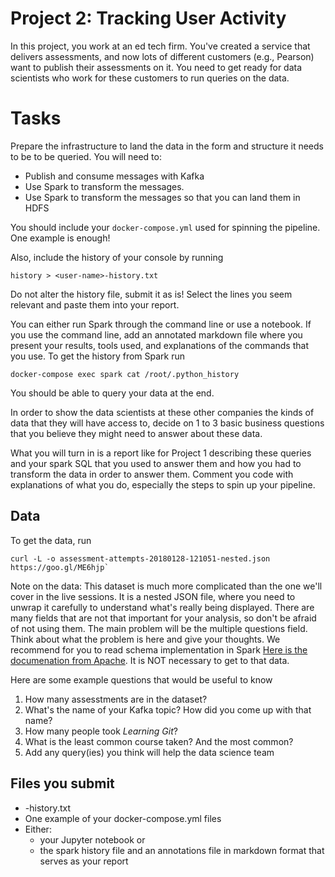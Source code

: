 # Project 2: Tracking User Activity

In this project, you work at an ed tech firm. You've created a service that
delivers assessments, and now lots of different customers (e.g., Pearson) want
to publish their assessments on it. You need to get ready for data scientists
who work for these customers to run queries on the data. 

# Tasks

Prepare the infrastructure to land the data in the form and structure it needs
to be to be queried.  You will need to:

- Publish and consume messages with Kafka
- Use Spark to transform the messages. 
- Use Spark to transform the messages so that you can land them in HDFS

You should include your `docker-compose.yml` used for spinning the pipeline. One example is enough!

Also, include the history of your console by running
```
history > <user-name>-history.txt
```
Do not alter the history file, submit it as is! Select the lines you seem relevant and paste them into your report.

You can either run Spark through the command line or use a notebook. If you use
the command line, add an annotated markdown file where you present your results,
tools used, and explanations of the commands that you use. 
To get the history from Spark run

```
docker-compose exec spark cat /root/.python_history
```

You should be able to query your data at the end. 

In order to show the data scientists at these other companies the kinds of data
that they will have access to, decide on 1 to 3 basic business questions that
you believe they might need to answer about these data.

What you will turn in is a report like for Project 1 describing these queries
and your spark SQL that you used to answer them and how you had to transform
the data in order to answer them.
Comment you code with explanations of what you do, especially the steps to spin up your pipeline.

## Data

To get the data, run 
```
curl -L -o assessment-attempts-20180128-121051-nested.json https://goo.gl/ME6hjp`
```

Note on the data: This dataset is much more complicated than the one we'll
cover in the live sessions. It is a nested JSON file, where you need to unwrap it
carefully to understand what's really being displayed. There are many fields
that are not that important for your analysis, so don't be afraid of not using
them. The main problem will be the multiple questions field. Think about what the 
problem is here and give your thoughts. We recommend for
you to read schema implementation in Spark [Here is the documenation from
Apache](https://spark.apache.org/docs/2.3.0/sql-programming-guide.html).
It is NOT necessary to get to that data.

Here are some example questions that would be useful to know

1. How many assesstments are in the dataset?
2. What's the name of your Kafka topic? How did you come up with that name?
3. How many people took *Learning Git*?
4. What is the least common course taken? And the most common?
5. Add any query(ies) you think will help the data science team

## Files you submit

- <user-name>-history.txt 
- One example of your docker-compose.yml files
- Either:
  - your Jupyter notebook or
  - the spark history file and an annotations file in markdown format that serves as your report
